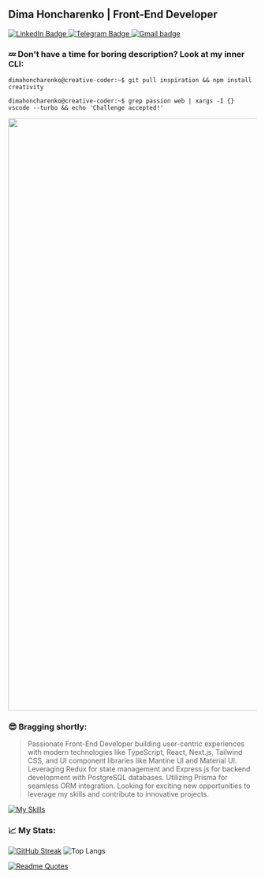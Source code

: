 ## Dima Honcharenko | Front-End Developer  <img src="https://media.giphy.com/media/v1.Y2lkPTc5MGI3NjExdGY2M2VtNjdzZm05ZnY1cWk4dWJrbTNldzBzYTEwYWoxOTRyb2IxdCZlcD12MV9pbnRlcm5hbF9naWZfYnlfaWQmY3Q9Zw/26n7b7PjSOZJwVCmY/giphy.gif" height="15px" alt="" />
<div id="badges">
  <a href="https://www.linkedin.com/in/dimahoncharenko-33a9a3218/">
    <img src="https://img.shields.io/badge/Linkedin-%230077B5.svg?logo=linkedin&logoColor=white" alt="LinkedIn Badge"/>
  </a>
  <a href="https://t.me/Dima_honcharenko_2001">
    <img src="https://img.shields.io/badge/Telegram-blue?logo=telegram" alt="Telegram Badge"/>
  </a>
  <a href="mailto:d.goncharenko.man@gmail.com">
    <img src="https://img.shields.io/badge/Gmail-D14836?logo=gmail&logoColor=white"/ alt="Gmail badge">
  </a>
</div>

### :zzz: Don't have a time for boring description? Look at my inner CLI:
<p><code>dimahoncharenko@creative-coder:~$ git pull inspiration && npm install creativity</code></p>
<p><code>dimahoncharenko@creative-coder:~$ grep passion web | xargs -I {} vscode --turbo && echo 'Challenge accepted!'</code></p>

<div id="header" align="center">
  <img src="https://media.giphy.com/media/v1.Y2lkPTc5MGI3NjExbW0ybzQ0ZDk0eGp1eGs3NWhoODk3MXQ2ZjE5b3JzMHh2azN0bmhiOSZlcD12MV9pbnRlcm5hbF9naWZfYnlfaWQmY3Q9Zw/55cX2zvcUP1vMlNIMF/giphy.gif" width="1200"/>
</div>

### :sunglasses: Bragging shortly:
<blockquote>Passionate Front-End Developer building user-centric experiences with modern technologies like TypeScript, React, Next.js, Tailwind CSS, and UI component libraries like Mantine UI and Material UI. Leveraging Redux for state management and Express.js for backend development with PostgreSQL databases. Utilizing Prisma for seamless ORM integration. Looking for exciting new opportunities to leverage my skills and contribute to innovative projects.</blockquote>

[![My Skills](https://skillicons.dev/icons?i=js,html,css,express,firebase,github,gcp,nextjs,nodejs,postgres,react,tailwind,ts,vite,vscode,webpack,wordpress)](https://skillicons.dev)

### :chart_with_upwards_trend: My Stats:
[![GitHub Streak](https://github-readme-streak-stats.herokuapp.com?user=dimahoncharenko&theme=transparent)](https://git.io/streak-stats)
![Top Langs](https://github-readme-stats.vercel.app/api/top-langs/?username=dimahoncharenko&layout=compact)


[![Readme Quotes](https://quotes-github-readme.vercel.app/api?type=horizontal&theme=dark)](https://github.com/piyushsuthar/github-readme-quotes)
